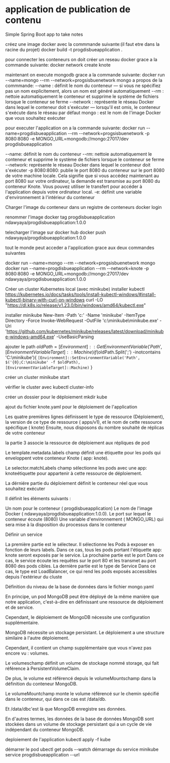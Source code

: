 # application de publication de contenu
Simple Spring Boot app to take notes

créez une image docker avec la commmande suivante:(il faut etre dans la racine du projet)
docker build -t progdisbueapplication .

pour connecter les conteneurs on doit créer un reseau docker grace a la commande suivante:
docker network create knote

maintenant on execute mongodb grace a la commande suivante:
docker run --name=mongo --rm --network=progsisbuenetwork mongo
a propos de la commmande:
--name : définit le nom du conteneur — si vous ne spécifiez pas un nom explicitement, alors un nom est généré automatiquement
--rm : nettoie automatiquement le conteneur et supprime le système de fichiers lorsque le conteneur se ferme
--network : représente le réseau Docker dans lequel le conteneur doit s'exécuter — lorsqu'il est omis, le conteneur s'exécute dans le réseau par défaut
mongo : est le nom de l'image Docker que vous souhaitez exécuter
 
pour executer l'application on a la commande suivante:
docker run --name=progdisbueapplication --rm --network=progsisbuenetwork -p 8080:8080 -e MONGO_URL=mongodb://mongo:27017/dev progdisbueapplication

--name: définit le nom du conteneur
--rm: nettoie automatiquement le conteneur et supprime le système de fichiers lorsque le conteneur se ferme
--network: représente le réseau Docker dans lequel le conteneur doit s'exécuter
-p 8080:8080: publie le port 8080 du conteneur sur le port 8080 de votre machine locale. Cela signifie que si vous accédez maintenant au port 8080 sur votre ordinateur, la demande est transmise au port 8080 du conteneur Knote. Vous pouvez utiliser le transfert pour accéder à l'application depuis votre ordinateur local.
-e: définit une variable d'environnement à l'intérieur du conteneur

Charger l'image du conteneur dans un registre de conteneurs
docker login

renommer l'image
docker tag progdisbueapplication ndawyaya/progdisbueapplication:1.0.0

telecharger l'image sur docker hub
docker push ndawyaya/progdisbueapplication:1.0.0

tout le monde peut acceder a l'application grace aux deux commandes suivantes

docker run --name=mongo --rm --network=progsisbuenetwork mongo
docker run --name=progdisbueapplication --rm --network=knote -p 8080:8080 -e MONGO_URL=mongodb://mongo:27017/dev ndawyaya/progdisbueapplication:1.0.0

Créer un cluster Kubernetes local (avec minikube)
installer kubectl
https://kubernetes.io/docs/tasks/tools/install-kubectl-windows/#install-kubectl-binary-with-curl-on-windows
curl -LO "https://dl.k8s.io/release/v1.23.0/bin/windows/amd64/kubectl.exe"

installer minikube
New-Item -Path 'c:\' -Name 'minikube' -ItemType Directory -Force
Invoke-WebRequest -OutFile 'c:\minikube\minikube.exe' -Uri 'https://github.com/kubernetes/minikube/releases/latest/download/minikube-windows-amd64.exe' -UseBasicParsing

ajouter le path
$oldPath = [Environment]::GetEnvironmentVariable('Path', [EnvironmentVariableTarget]::Machine)
if ($oldPath.Split(';') -inotcontains 'C:\minikube'){ `
  [Environment]::SetEnvironmentVariable('Path', $('{0};C:\minikube' -f $oldPath), [EnvironmentVariableTarget]::Machine) `
}

créer un cluster
minikube start

vérifier le cluster avec
kubectl cluster-info

créer un dossier pour le déploiement 
mkdir kube


ajout du fichier knote.yaml pour le déploiement de l'application

Les quatre premières lignes définissent le type de ressource (Déploiement), 
la version de ce type de ressource ( apps/v1), et le nom de cette ressource spécifique ( knote) 
Ensuite, nous disposons du nombre souhaité de réplicas de votre conteneur

la partie 3 associe la ressource de déploiement aux répliques de pod

Le template.metadata.labels champ définit une étiquette pour les pods qui enveloppent votre conteneur Knote ( app: knote).

Le selector.matchLabels champ sélectionne les pods avec une app: knoteétiquette pour appartenir à cette ressource de déploiement.

La dérniére partie du déploiement définit le conteneur réel que vous souhaitez exécuter

Il définit les éléments suivants :

Un nom pour le conteneur ( progdisbueapplication)
Le nom de l'image Docker ( ndawyaya/progdisbueapplication:1.0.0).
Le port sur lequel le conteneur écoute (8080)
Une variable d'environnement ( MONGO_URL) qui sera mise à la disposition du processus dans le conteneur


Définir un service

La première partie est le sélecteur.
Il sélectionne les Pods à exposer en fonction de leurs labels.
Dans ce cas, tous les pods portant l'étiquette app: knote seront exposés par le service.
La prochaine partie est le port
Dans ce cas, le service écoute les requêtes sur le port 80 et les transmet au port 8080 des pods cibles.
La dernière partie est le type de Service
Dans ce cas, le type est LoadBalancer, ce qui rend les pods exposés accessibles depuis l'extérieur du cluste

Définition du niveau de la base de données
dans le fichier mongo.yaml

En principe, un pod MongoDB peut être déployé de la même manière que notre application, c'est-à-dire en définissant une ressource de déploiement et de service.

Cependant, le déploiement de MongoDB nécessite une configuration supplémentaire.



MongoDB nécessite un stockage persistant.
Le déploiement a une structure similaire à l'autre déploiement.

Cependant, il contient un champ supplémentaire que vous n'avez pas encore vu : volumes.

Le volumeschamp définit un volume de stockage nommé storage, qui fait référence à PersistentVolumeClaim.

De plus, le volume est référencé depuis le volumeMountschamp dans la définition du conteneur MongoDB.

Le volumeMountchamp monte le volume référencé sur le chemin spécifié dans le conteneur, qui dans ce cas est /data/db.

Et /data/dbc'est là que MongoDB enregistre ses données.

En d'autres termes, les données de la base de données MongoDB sont stockées 
dans un volume de stockage persistant qui a un cycle de vie indépendant du conteneur MongoDB.


deploiement de l'application 
kubectl apply -f kube

démarrer le pod
ubectl get pods --watch
démarrage du service
minikube service progdisbueapplication --url
